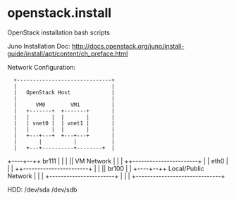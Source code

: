 openstack.install
=================

OpenStack installation bash scripts

Juno Installation Doc:
http://docs.openstack.org/juno/install-guide/install/apt/content/ch_preface.html

Network Configuration:

      +------------------------------+
      |                              |
      |   OpenStack Host             |
      |                              |
      |      VM0        VM1          |
      |   +-------+  +-------+       |
      |   |       |  |       |       |
      |   | vnet0 |  | vnet1 |       |
      |   |       |  |       |       |
      |   +---+---+  +---+---+       |
      |       |          |           |
      |   +---+----------+--------+  |
 +----+--++ br111                 |  |
 |       || VM Network            |  |
 |       ++-----------------------+  |
 | eth0  |                           |
 |       ++-----------------------+  |
 |       || br100                 |  |
 +----+--++ Local/Public Network  |  |
      |   +-----------------------+  |
      |                              |
      +------------------------------+
 
HDD:
/dev/sda
/dev/sdb
